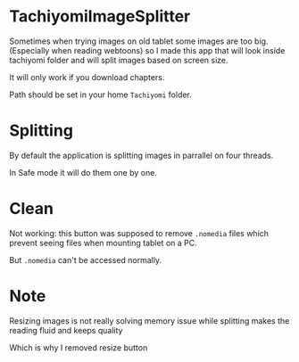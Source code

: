 # TachiyomiImageSplitter

Sometimes when trying images on old tablet some images are too big.
(Especially when reading webtoons) so I made this app that will look inside tachiyomi folder and
will split images based on screen size.

It will only work if you download chapters.

Path should be set in your home `Tachiyomi` folder.


# Splitting

By default the application is splitting images in parrallel on four threads.

In Safe mode it will do them one by one.

# Clean

Not working: this button was supposed to remove `.nomedia` files which prevent seeing files
when mounting tablet on a PC.

But `.nomedia` can't be accessed normally. 


# Note

Resizing images is not really solving memory issue while splitting makes the reading fluid and keeps quality

Which is why I removed resize button
